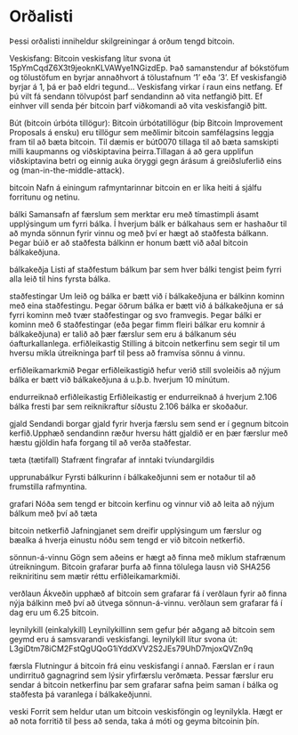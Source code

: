 # Orðalisti


Þessi orðalisti inniheldur skilgreiningar á orðum tengd bitcoin.

Veskisfang: 
Bitcoin veskisfang lítur svona út 15pYmCqdZ6X3t9jeoknKLVAWye1NGizdEp. Það samanstendur af bókstöfum og tölustöfum en byrjar annaðhvort á tölustafnum ‘1’ eða ‘3’. Ef veskisfangið byrjar á 1, þá er það eldri tegund…
Veskisfang virkar í raun eins netfang. Ef þú vilt fá sendann tölvupóst þarf sendandinn að vita netfangið þitt. Ef einhver vill senda þér bitcoin þarf viðkomandi að vita veskisfangið þitt.


Bút (bitcoin úrbóta tillögur): 
Bitcoin úrbótatillögur (bip Bitcoin Improvement Proposals á ensku) eru tillögur sem meðlimir bitcoin samfélagsins leggja fram til að bæta bitcoin. Til dæmis er bút0070 tillaga til að bæta samskipti milli kaupmanns og viðskiptavina þeirra.Tillagan á að gera upplifun viðskiptavina betri og einnig auka öryggi gegn árásum á greiðsluferlið eins og (man-in-the-middle-attack).

bitcoin
Nafn á einingum rafmyntarinnar bitcoin en er líka heiti á sjálfu forritunu og netinu.

bálki
Samansafn af færslum sem merktar eru með tímastimpli ásamt upplýsingum um fyrri bálka. Í hverjum bálk er bálkahaus sem er hashaður til að mynda sönnun fyrir vinnu og með því er hægt að staðfesta bálkann. Þegar búið er að staðfesta bálkinn er honum bætt við aðal bitcoin bálkakeðjuna.

bálkakeðja
Listi af staðfestum bálkum þar sem hver bálki tengist þeim fyrri alla leið til hins fyrsta bálka.

staðfestingar
Um leið og bálka er bætt við í bálkakeðjuna er bálkinn kominn með eina staðfestingu. Þegar öðrum bálka er bætt við á bálkakeðjuna er sá fyrri kominn með tvær staðfestingar og svo framvegis. Þegar bálki er kominn með 6 staðfestingar (eða þegar fimm fleiri bálkar eru komnir á bálkakeðjuna) er talið að þær færslur sem eru á bálkanum séu óafturkallanlega.
erfiðleikastig
Stilling á bitcoin netkerfinu sem segir til um hversu mikla útreikninga þarf til þess að framvísa sönnu á vinnu.

erfiðleikamarkmið
Þegar erfiðleikastigið hefur verið still svoleiðis að nýjum bálka er bætt við bálkakeðjuna á u.þ.b. hverjum 10 mínútum.

endurreiknað erfiðleikastig 
Erfiðleikastig er endurreiknað á hverjum 2.106 bálka fresti þar sem reiknikraftur síðustu 2.106 bálka er skoðaður.

gjald
Sendandi borgar gjald fyrir hverja færslu sem send er í gegnum bitcoin kerfið.Upphæð sendandinn ræður hversu hátt gjaldið er en þær færslur með hæstu gjöldin hafa forgang til að verða staðfestar.

tæta (tætifall)
Stafrænt fingrafar af inntaki tvíundargildis

upprunabálkur 
Fyrsti bálkurinn í bálkakeðjunni sem er notaður til að frumstilla rafmyntina.

grafari
Nóða sem tengd er bitcoin kerfinu og vinnur við að leita að nýjum bálkum með því að tæta

bitcoin netkerfið
Jafningjanet sem dreifir upplýsingum um færslur og bæalka á hverja einustu nóðu sem tengd er við bitcoin netkerfið.

sönnun-á-vinnu
Gögn sem aðeins er hægt að finna með miklum stafrænum útreikningum. Bitcoin grafarar þurfa að finna tölulega lausn við SHA256 reikniritinu sem mætir réttu erfiðleikamarkmiði.

verðlaun
Ákveðin upphæð af bitcoin sem grafarar fá í verðlaun fyrir að finna nýja bálkinn með því að útvega sönnun-á-vinnu. verðlaun sem grafarar fá í dag eru um 6.25 bitcoin.

leynilykill (einkalykill)
Leynilykillinn sem gefur þér aðgang að bitcoin sem geymd eru á samsvarandi veskisfangi. leynilykill lítur svona út: L3giDtm78iCM2FstQgUQoG1iYddXVV2S2JEs79UhD7mjoxQVZn9q

færsla
Flutningur á bitcoin frá einu veskisfangi í annað. Færslan er í raun undirrituð gagnagrind sem lýsir yfirfærslu verðmæta. Þessar færslur eru sendar á bitcoin netkerfinu þar sem grafarar safna þeim saman í bálka og staðfesta þá varanlega í bálkakeðjunni.

veski
Forrit sem heldur utan um bitcoin veskisföngin og leynilykla. Hægt er að nota forritið til þess að senda, taka á móti og geyma bitcoinin þín.


















